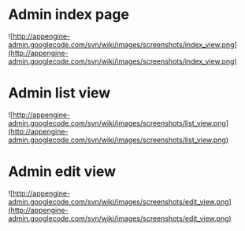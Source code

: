 # Admin index page #
![http://appengine-admin.googlecode.com/svn/wiki/images/screenshots/index_view.png](http://appengine-admin.googlecode.com/svn/wiki/images/screenshots/index_view.png)

# Admin list view #
![http://appengine-admin.googlecode.com/svn/wiki/images/screenshots/list_view.png](http://appengine-admin.googlecode.com/svn/wiki/images/screenshots/list_view.png)

# Admin edit view #
![http://appengine-admin.googlecode.com/svn/wiki/images/screenshots/edit_view.png](http://appengine-admin.googlecode.com/svn/wiki/images/screenshots/edit_view.png)